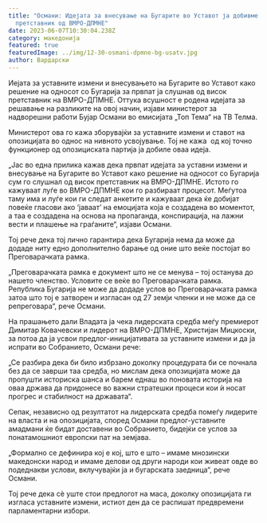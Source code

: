 ```yaml
---
title: "Османи: Идејата за внесување на Бугарите во Уставот ја добивме од
  претставник од ВМРО-ДПМНЕ"
date: 2023-06-07T10:30:04.238Z
category: македонија
featured: true
featuredImage: ../img/12-30-osmani-dpmne-bg-usatv.jpg
author: Вардарски
---
```

<!--StartFragment-->

Иејата за уставните измени и внесувањето на Бугарите во Уставот како решение на односот со Бугарија за првпат ја слушнав од висок претставник на ВМРО-ДПМНЕ. Оттука всушност е родена идејата за решавање на разликите на овој начин, изјави министерот за надворешни работи Бујар Османи во емисијата „Топ Тема“ на ТВ Телма.

Министерот ова го кажа зборувајќи за уставните измени и ставот на опозицијата во однос на нивното усвојување. Тој не кажа  од кој точно функционер од опозициската партија ја добиле оваа идеја.

„Јас во една прилика кажав дека првпат идејата за уставни измени и внесување на Бугарите во Уставот како решение на односот со Бугарија сум го слушнал од висок претставник на ВМРО-ДПМНЕ. Истото го кажуваат луѓе во ВМРО-ДПМНЕ кои го разбираат процесот. Меѓутоа таму има и луѓе кои ги следат анкетите и кажуваат дека ќе добијат повеќе гласови ако ‘јаваат’ на емоцијата која е создадена во моментот, а таа е создадена на основа на пропаганда, конспирација, на лажни вести и плашење на граѓаните“, изјави Османи.

Тој рече дека тој лично гарантира дека Бугарија нема да може да додаде ниту едно дополнително барање од оние што веќе постојат во Преговарачката рамка.

„Преговарачката рамка е документ што не се менува – тој останува до нашето членство. Условите се веќе во Преговарачката рамка. Република Бугарија не може да додаде услов во Преговарачката рамка затоа што тој е затворен и изгласан од 27 земји членки и не може да се репреговара“, рече Османи.

На прашањето дали Владата ја чека лидерската средба меѓу премиерот Димитар Ковачевски и лидерот на ВМРО-ДПМНЕ, Христијан Мицкоски, за потоа да ја усвои предлог-иницијативата за уставните измени и да ја испрати во Собранието, Османи рече:

„Се разбира дека би било избрзано доколку процедурата би се почнала без да се заврши таа средба, но мислам дека опозицијата може да пропушти историска шанса и барем еднаш во поновата историја на оваа држава да придонесе во важни стратешки процеси кои ѝ носат прогрес и стабилност на државата“.

Сепак, независно од резултатот на лидерската средба помеѓу лидерите на власта и на опозицијата, според Османи предлог-уставните амадмани ќе бидат доставени во Собранието, бидејќи се услов за понатамошниот европски пат на земјава.

„Формално се дефинира кој е кој, што е што – имаме мнозински македонски народ и имаме делови од други народи кои живеат овде во подеднакви услови, вклучувајќи ја и бугарската заедница“, рече Османи.

Тој рече дека сè уште стои предлогот на маса, доколку опозицијата ги изгласа уставните измени, истиот ден да се распишат предвремени парламентарни избори.

<!--EndFragment-->